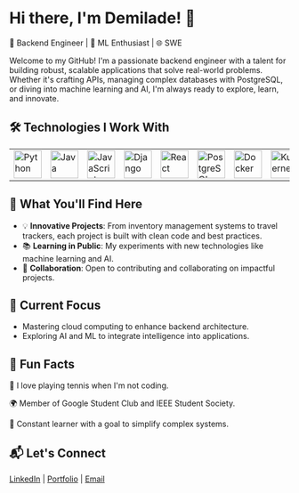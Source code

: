 <div>
      <h1>Hi there, I'm Demilade! 👋</h1>
      <p>🚀 Backend Engineer | 🤖 ML Enthusiast | 🌐 SWE</p>
      <p>Welcome to my GitHub! I'm a passionate backend engineer with a talent for building robust, scalable applications that solve real-world problems. Whether it's crafting APIs, managing complex databases with PostgreSQL, or diving into machine learning and AI, I'm always ready to explore, learn, and innovate.</p>
  </div>

  <div>
      <h2>🛠️ Technologies I Work With</h2>
      <table>
        <tr>
          <td><img src="https://img.icons8.com/color/50/python.png" alt="Python" width="50" height="50"></td>
          <td><img src="https://img.icons8.com/color/48/java-coffee-cup-logo--v1.png" alt="Java" width="50" height="50"></td>
          <td><img src="https://img.icons8.com/color/50/javascript.png" alt="JavaScript" width="50" height="50"></td>
          <td><img src="https://img.icons8.com/material-sharp/24/django.png" alt="Django" width="50" height="50"></td>
          <td><img src="https://img.icons8.com/ultraviolet/40/react--v1.png" alt="React" width="50" height="50"></td>
          <td><img src="https://img.icons8.com/color/50/postgreesql.png" alt="PostgreSQL" width="50" height="50"></td>
          <td><img src="https://img.icons8.com/fluency/48/docker.png" alt="Docker" width="50" height="50"></td>
          <td><img src="https://img.icons8.com/color/50/kubernetes.png" alt="Kubernetes" width="50" height="50"></td>
          <td><img src="https://img.icons8.com/color/50/redis--v1.png" alt="Redis" width="50" height="50"></td>
          <td><img src="https://img.icons8.com/color/50/nginx.png" alt="Nginx" width="50" height="50"></td>
          <td><img src="https://img.icons8.com/dusk/64/postman-api.png" alt="Postman" width="50" height="50"></td>
          <td><img src="https://img.icons8.com/color/50/git.png" alt="Git" width="50" height="50"></td>
          <td><img src="https://img.icons8.com/material-outlined/48/github.png" alt="Github" width="50" height="50"></td>
          <td><img src="https://img.icons8.com/color/50/amazon-web-services.png" alt="AWS" width="50" height="50"></td>
          <td><img src="https://img.icons8.com/color/50/spring-logo.png" alt="Springboot" width="50" height="50"></td>
        </tr>
      </table>
  <div>
      <h2>🌟 What You'll Find Here</h2>
      <ul>
          <li>💡 <strong>Innovative Projects</strong>: From inventory management systems to travel trackers, each project is built with clean code and best practices.</li>
          <li>📚 <strong>Learning in Public</strong>: My experiments with new technologies like machine learning and AI.</li>
          <li>🤝 <strong>Collaboration</strong>: Open to contributing and collaborating on impactful projects.</li>
      </ul>
  </div>

  <div>
      <h2>🔭 Current Focus</h2>
      <ul>
          <li>Mastering cloud computing to enhance backend architecture.</li>
          <li>Exploring AI and ML to integrate intelligence into applications.</li>
      </ul>
  </div>

  <div>
      <h2>🎯 Fun Facts</h2>
      <p>🎾 I love playing tennis when I'm not coding.</p>
      <p>🌍 Member of Google Student Club and IEEE Student Society.</p>
      <p>📖 Constant learner with a goal to simplify complex systems.</p>
  </div>

  <div>
      <h2>📬 Let's Connect</h2>
      <p><a href="https://www.linkedin.com/in/demilade-olakunle-26011a2aa/" target="_blank">LinkedIn</a> | 
      <a href="https://demitech.vercel.app/" target="_blank">Portfolio</a> | 
      <a href="mailto:olakunledemilade11@gmail.com">Email</a></p>
  </div>
